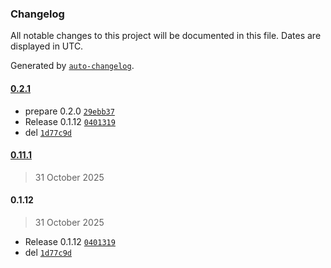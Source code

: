 ### Changelog

All notable changes to this project will be documented in this file. Dates are displayed in UTC.

Generated by [`auto-changelog`](https://github.com/CookPete/auto-changelog).

#### [0.2.1](https://github.com/petersonsenadevs/json-vault-node-n8n/compare/0.11.1...0.2.1)

- prepare 0.2.0 [`29ebb37`](https://github.com/petersonsenadevs/json-vault-node-n8n/commit/29ebb379ac94b04989365998ccea07b257e2ac24)
- Release 0.1.12 [`0401319`](https://github.com/petersonsenadevs/json-vault-node-n8n/commit/04013199072c56a162914c3ee74f3a2a5aab849b)
- del [`1d77c9d`](https://github.com/petersonsenadevs/json-vault-node-n8n/commit/1d77c9deb65a77ed143ba8bc726598cab20ff840)

#### [0.11.1](https://github.com/petersonsenadevs/json-vault-node-n8n/compare/0.1.12...0.11.1)

> 31 October 2025

#### 0.1.12

> 31 October 2025

- Release 0.1.12 [`0401319`](https://github.com/petersonsenadevs/json-vault-node-n8n/commit/04013199072c56a162914c3ee74f3a2a5aab849b)
- del [`1d77c9d`](https://github.com/petersonsenadevs/json-vault-node-n8n/commit/1d77c9deb65a77ed143ba8bc726598cab20ff840)
